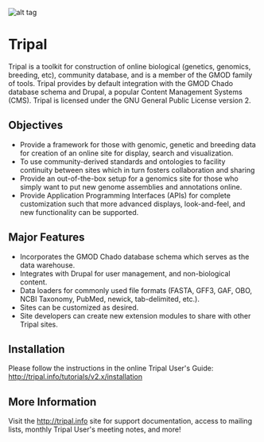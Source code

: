 ![alt tag](https://raw.githubusercontent.com/tripal/tripal/7.x-2.x/tripal_core/theme/images/tripal_logo.png)

Tripal
==========

Tripal is a toolkit for construction of online biological (genetics, genomics, breeding, etc), community database, and is a member of the GMOD family of tools. Tripal provides by default integration with the GMOD Chado database schema and Drupal, a popular Content Management Systems (CMS). Tripal is licensed under the GNU General Public License version 2.

Objectives
----------
* Provide a framework for those with genomic, genetic and breeding data for creation of an online site for display, search and visualization.
* To use community-derived standards and ontologies to facility continuity between sites which in turn fosters collaboration and sharing
* Provide an out-of-the-box setup for a genomics site for those who simply want to put new genome assemblies and annotations online.
* Provide Application Programming Interfaces (APIs) for complete customization such that more advanced displays, look-and-feel, and new functionality can be supported.


Major Features
----------
* Incorporates the GMOD Chado database schema which serves as the data warehouse.
* Integrates with Drupal for user management, and non-biological content.
* Data loaders for commonly used file formats (FASTA, GFF3, GAF, OBO, NCBI Taxonomy, PubMed, newick, tab-delimited, etc.).
* Sites can be customized as desired.
* Site developers can create new extension modules to share with other Tripal sites.


Installation
--------------
Please follow the instructions in the online Tripal User's Guide:
http://tripal.info/tutorials/v2.x/installation


More Information
--------------
Visit the http://tripal.info site for support documentation, access to mailing lists, monthly Tripal User's meeting notes, and more!
